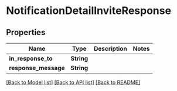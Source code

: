 # NotificationDetailInviteResponse

## Properties

Name | Type | Description | Notes
------------ | ------------- | ------------- | -------------
**in_response_to** | **String** |  | 
**response_message** | **String** |  | 

[[Back to Model list]](../README.md#documentation-for-models) [[Back to API list]](../README.md#documentation-for-api-endpoints) [[Back to README]](../README.md)


